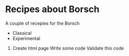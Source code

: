 # Recipes about Borsch 

A couple of recepies for the Borsch 

- Classical 
- Experimental 

1. Create html page
Write some code
Validate this code 

